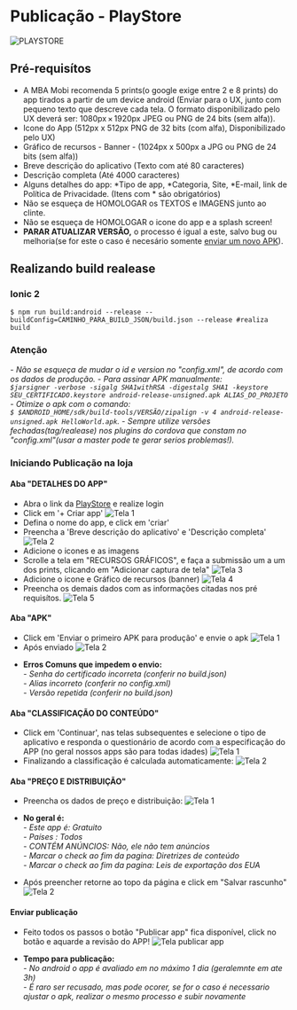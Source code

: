 # Publicação - PlayStore
![PLAYSTORE](/docs/img/playstore.png)

## Pré-requisítos

- A MBA Mobi recomenda 5 prints(o google exige entre 2 e 8 prints) do app tirados a partir de um device android (Enviar para o UX, junto com pequeno texto que descreve cada tela. O formato disponibilizado pelo UX deverá ser: 1080px × 1920px JPEG ou PNG de 24 bits (sem alfa)).
- Icone do App (512px x 512px PNG de 32 bits (com alfa), Disponibilizado pelo UX)
- Gráfico de recursos - Banner - (1024px x 500px a JPG ou PNG de 24 bits (sem alfa))
- Breve descrição do aplicativo (Texto com até 80 caracteres)
- Descrição completa (Até 4000 caracteres)
- Alguns detalhes do app: *Tipo de app, *Categoria, Site, *E-mail, link de Política de Privacidade. (Itens com * são obrigatórios)
- Não se esqueça de HOMOLOGAR os TEXTOS e IMAGENS junto ao clinte.
- Não se esqueça de HOMOLOGAR o icone do app e a splash screen!
- <b>PARAR ATUALIZAR VERSÃO,</b> o processo é igual a este, salvo bug ou melhoria(se for este o caso é necesário somente [enviar um novo APK](/docs/README_ANDROID_LOJA.md#aba-apk)).

## Realizando build realease

### Ionic 2

`$ npm run build:android --release --buildConfig=CAMINHO_PARA_BUILD_JSON/build.json --release #realiza build`

### Atenção
-<i> Não se esqueça de mudar o id e version no "config.xml", de acordo com os dados de produção.</i>
-<i> Para assinar APK manualmente:<br/>
`$jarsigner -verbose -sigalg SHA1withRSA -digestalg SHA1 -keystore SEU_CERTIFICADO.keystore android-release-unsigned.apk ALIAS_DO_PROJETO`</i><br/>
-<i> Otimize o apk com o comando:<br/>
`$ $ANDROID_HOME/sdk/build-tools/VERSÃO/zipalign -v 4 android-release-unsigned.apk HelloWorld.apk`.</i>
-<i> Sempre utilize versões fechadas(tag/realease) nos plugins do cordova que constam no "config.xml"(usar a master pode te gerar serios problemas!).</i>

### Iniciando Publicação na loja

#### Aba "DETALHES DO APP"
- Abra o link da [PlayStore](https://play.google.com/apps/publish/signup/) e realize login
- Click em '+ Criar app'
![Tela 1](/docs/img/android/aba-detalhes-tela1.png)
- Defina o nome do app, e click em 'criar'
- Preencha a 'Breve descrição do aplicativo' e 'Descrição completa'
![Tela 2](/docs/img/android/aba-detalhes-tela2.png)
- Adicione o icones e as imagens
- Scrolle a tela em "RECURSOS GRÁFICOS", e faça a submissão um a um dos prints, clicando em "Adicionar captura de tela"
![Tela 3](/docs/img/android/aba-detalhes-tela3.png)
- Adicione o icone e Gráfico de recursos (banner)
![Tela 4](/docs/img/android/aba-detalhes-tela4.png)
- Preencha os demais dados com as informações citadas nos pré requisítos.
![Tela 5](/docs/img/android/aba-detalhes-tela5.png)

#### Aba "APK"
- Click em 'Enviar o primeiro APK para produção' e envie o apk
![Tela 1](/docs/img/android/aba-apk-tela1.png)
- Após enviado
![Tela 2](/docs/img/android/aba-apk-tela2.png)

* <b>Erros Comuns que impedem o envio:</b><br/>
    -<i> Senha do certificado incorreta (conferir no build.json)</i><br/>
    -<i> Alias incorreto (conferir no config.xml)</i><br/>
    -<i> Versão repetida (conferir no build.json)</i><br/>

#### Aba "CLASSIFICAÇÃO DO CONTEÚDO"
- Click em 'Continuar', nas telas subsequentes e selecione o tipo de aplicativo e responda o questionário de acordo com a especificação do APP (no geral nossos apps são para todas idades)
![Tela 1](/docs/img/android/aba-classificacao-tela1.png)
- Finalizando a classificação é calculada automaticamente:
![Tela 2](/docs/img/android/aba-classificacao-tela2.png)

#### Aba "PREÇO E DISTRIBUIÇÃO"
- Preencha os dados de preço e distribuição:
![Tela 1](/docs/img/android/aba-preco-tela1.png)
* <b>No geral é:</b><br/>
    -<i> Este app é: Gratuito</i><br/>
    -<i> Países : Todos</i><br/>
    -<i> CONTÉM ANÚNCIOS: Não, ele não tem anúncios</i><br/>
    -<i> Marcar o check ao fim da pagina: Diretrizes de conteúdo </i><br/>
    -<i> Marcar o check ao fim da pagina: Leis de exportação dos EUA </i><br/>
- Após preencher retorne ao topo da página  e click em "Salvar rascunho"
![Tela 2](/docs/img/android/aba-preco-tela2.png)

#### Enviar publicação
- Feito todos os passos o botão "Publicar app" fica disponível, click no botão e aquarde a revisão do APP!
![Tela publicar app](/docs/img/android/publicar-app.png)
* <b>Tempo para publicação:</b><br/>
    -<i> No android o app é avaliado em no máximo 1 dia (geralemnte em ate 3h)</i><br/>
    -<i> É raro ser recusado, mas pode ocorer, se for o caso é necessario ajustar o apk, realizar o mesmo processo e subir novamente</i><br/>